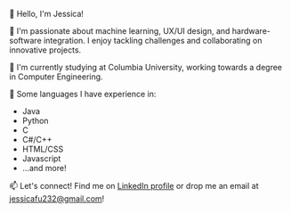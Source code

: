 <!--
**jessicafu232/jessicafu232** is a ✨ _special_ ✨ repository because its `README.md` (this file) appears on your GitHub profile.

Here are some ideas to get you started:

- 🔭 I’m currently working on ...
- 🌱 I’m currently learning ...
- 👯 I’m looking to collaborate on ...
- 🤔 I’m looking for help with ...
- 💬 Ask me about ...
- 📫 How to reach me: ...
- 😄 Pronouns: ...
- ⚡ Fun fact: ...
-->

👋 Hello, I'm Jessica!

🚀 I'm passionate about machine learning, UX/UI design, and hardware-software integration. I enjoy tackling challenges and collaborating on innovative projects.

📖 I'm currently studying at Columbia University, working towards a degree in Computer Engineering.

🔧 Some languages I have experience in:
* Java
* Python
* C
* C#/C++
* HTML/CSS
* Javascript
* ...and more!

📫 Let's connect! Find me on [LinkedIn profile](https://www.linkedin.com/in/jessica-t-fu/) or drop me an email at jessicafu232@gmail.com!
